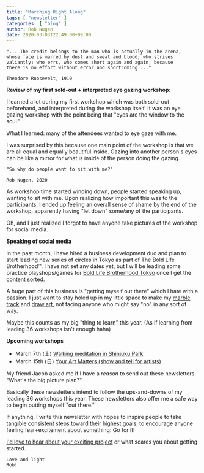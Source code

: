 ```yaml
---
title: "Marching Right Along"
tags: [ "newsletter" ]
categories: [ "blog" ]
author: Rob Nugen
date: 2020-03-03T22:49:00+09:00
---
```


    "... The credit belongs to the man who is actually in the arena,
    whose face is marred by dust and sweat and blood; who strives
    valiantly; who errs, who comes short again and again, because
    there is no effort without error and shortcoming ..."

    Theodore Roosevelt, 1910


**Review of my first sold-out + interpreted eye gazing workshop:**

I learned a lot during my first workshop which was both sold-out
beforehand, and interpreted during the workshop itself.  It was an eye
gazing workshop with the point being that "eyes are the window to the
soul."

What I learned: many of the attendees wanted to eye gaze with me.

I was surprised by this because one main point of the workshop is that
we are all equal and equally beautiful inside.  Gazing into another
person's eyes can be like a mirror for what is inside of the person
doing the gazing.

    "So why do people want to sit with me?"

    Rob Nugen, 2020


As workshop time started winding down, people started speaking up,
wanting to sit with me.  Upon realizing how important this was to the
participants, I ended up feeling an overall sense of shame by the end
of the workshop, apparently having "let down" some/any of the
participants.

Oh, and I just realized I forgot to have anyone take pictures of the
workshop for social media.

**Speaking of social media**

In the past month, I have hired a business development duo and plan to
start leading new series of circles in Tokyo as part of The Bold Life
Brotherhood™.  I have not set any dates yet, but I will be leading
some practice playshops/games for
[Bold Life Brotherhood Tokyo](https://www.facebook.com/groups/206355374076153/)
once I get the content sorted.

A huge part of this business is "getting myself out there" which I
hate with a passion.  I just want to stay holed up in my little space
to make my [marble track](https://www.marbletrack3.com/) and
[draw art](https://art.robnugen.com/art), not facing anyone who might
say "no" in any sort of way.

Maybe this counts as my big "thing to learn" this year.  (As if
learning from leading 36 workshops isn't enough haha)

**Upcoming workshops**

* March 7th (土) [Walking meditation in Shinjuku Park](https://www.meetup.com/Tokyo-Sol-barefoot-more/events/268466345/)
* March 15th (日) [Your Art Matters (show and tell for artists)](https://www.meetup.com/Tokyo-Sol-barefoot-more/events/268602111/)

My friend Jacob asked me if I have a *reason* to send out these
newsletters. "What's the big picture plan?"

Basically these newsletters intend to follow the ups-and-downs of my
leading 36 workshops this year.  These newsletters also offer me a
safe way to begin putting myself "out there."

If anything, I write this newsletter with hopes to inspire people to
take tangible consistent steps toward their highest goals, to
encourage anyone feeling fear+excitement about something: Go for it!

[I'd love to hear about your exciting project](https://www.robnugen.com/contact/)
or what scares you about getting started.

    Love and light
    Rob!
